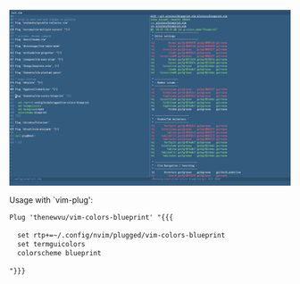 ![](./screenshot.png?raw=true)

Usage with `vim-plug':

```
Plug 'thenewvu/vim-colors-blueprint' "{{{

  set rtp+=~/.config/nvim/plugged/vim-colors-blueprint
  set termguicolors
  colorscheme blueprint

"}}}
```
